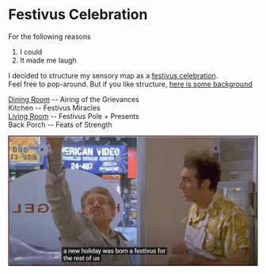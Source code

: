 # Festivus Celebration

For the following reasons 
1. I could
3. It made me laugh  

I decided to structure my sensory map as a [festivus celebration](https://www.youtube.com/watch?v=HX55AzGku5Y).  
Feel free to pop-around. But if you like structure, [here is some background](../zzzzz_cards/220_whyThisCountsAsAMap.md) 

[Dining Room](https://github.com/SageGrey/exp-exp-exp/blob/main/xxxxx_locations/4_DiningRoom.md) -- Airing of the Grievances    
Kitchen -- Festivus Miracles   
[Living Room](5_livingRoom.md) -- Festivus Pole + Presents   
Back Porch -- Feats of Strength  

![FestivusRestOFUs](https://github.com/SageGrey/exp-exp-exp/blob/main/ooooo_mixedMedia/i6_festivusForRestOfUs.jpg)
